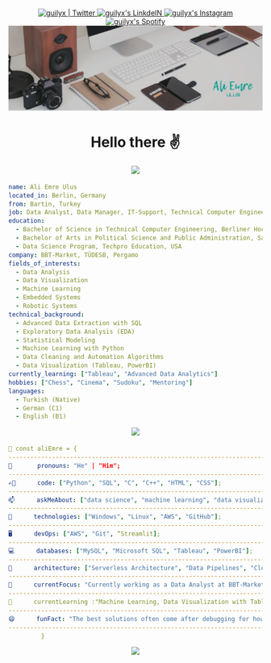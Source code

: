 <p align="center">
<br/>
<a href="https://twitter.com/AliEmreUlus">
  <img alt="guilyx | Twitter" width="50px" src="https://user-images.githubusercontent.com/43545812/144034996-602b144a-16e1-41cc-99e7-c6040b20dcaf.png"/>
</a>
<a href="https://www.linkedin.com/in/ali-emre-ulus-54439210a/?locale=en_US">
  <img alt="guilyx's LinkdeIN" width="50px" src="https://user-images.githubusercontent.com/43545812/144035037-0f415fc7-9f96-4517-a370-ccc6e78a714b.png" />
</a>
<a href="https://www.instagram.com/aliemreulus/">
  <img alt="guilyx's Instagram" width="50px" src="https://user-images.githubusercontent.com/43545812/144035088-0dfb165f-8fe0-4d13-896c-876c29d2b128.png" />
</a>
  <a href="https://open.spotify.com/user/72doc1x8wijkv6j0axft8owhs?si=QF2Xk-8RS8i68Tm4UQYGcg">
  <img alt="guilyx's Spotify" width="50px" src="https://user-images.githubusercontent.com/43545812/144035120-1ad5169b-91c7-4078-bef9-6a82c733f373.png" />
</a> 
          
<img src="https://github.com/AliEmreUlus/aliemreulus/blob/main/banner.JPG?raw=true"/>

<h1 align="center">Hello there ✌️</h1>

<div align="center"><img src="https://github-profile-trophy.vercel.app/?username=AliEmreUlus&theme=flat"/></div>

```yaml
name: Ali Emre Ulus
located_in: Berlin, Germany 
from: Bartin, Turkey
job: Data Analyst, Data Manager, IT-Support, Technical Computer Engineer
education: 
  - Bachelor of Science in Technical Computer Engineering, Berliner Hochschule für Technik
  - Bachelor of Arts in Political Science and Public Administration, Sakarya University
  - Data Science Program, Techpro Education, USA
company: BBT-Market, TÜDESB, Pergamo
fields_of_interests: 
  - Data Analysis
  - Data Visualization
  - Machine Learning
  - Embedded Systems
  - Robotic Systems
technical_background: 
  - Advanced Data Extraction with SQL
  - Exploratory Data Analysis (EDA)
  - Statistical Modeling
  - Machine Learning with Python
  - Data Cleaning and Automation Algorithms
  - Data Visualization (Tableau, PowerBI)
currently_learning: ["Tableau", "Advanced Data Analytics"]
hobbies: ["Chess", "Cinema", "Sudoku", "Mentoring"]
languages: 
  - Turkish (Native)
  - German (C1)
  - English (B1)

```

<div align="center"><img src="https://media3.giphy.com/media/SWoSkN6DxTszqIKEqv/giphy.gif?cid=ecf05e47c2q4vj9iog1mgex8pyheuf2zhr6uiqnqd2scbsx2&rid=giphy.gif&ct=g"></div>

```yaml
💬 const aliEmre = {
---------------------------------------------------------------------------------------------------------------------------------------------------------------
🤵       pronouns: "He" | "Him";
---------------------------------------------------------------------------------------------------------------------------------------------------------------
✍🏻      code: ["Python", "SQL", "C", "C++", "HTML", "CSS"];
---------------------------------------------------------------------------------------------------------------------------------------------------------------
📫      askMeAbout: ["data science", "machine learning", "data visualization", "mentoring"];
---------------------------------------------------------------------------------------------------------------------------------------------------------------
📡      technologies: ["Windows", "Linux", "AWS", "GitHub"];
---------------------------------------------------------------------------------------------------------------------------------------------------------------
🖥️      devOps: ["AWS", "Git", “Streamlit];
---------------------------------------------------------------------------------------------------------------------------------------------------------------
💻      databases: ["MySQL", "Microsoft SQL", "Tableau", "PowerBI"];
---------------------------------------------------------------------------------------------------------------------------------------------------------------
📐      architecture: ["Serverless Architecture", "Data Pipelines", "Cloud Computing"];
---------------------------------------------------------------------------------------------------------------------------------------------------------------
🧠      currentFocus: "Currently working as a Data Analyst at BBT-Market and exploring advanced data analytics techniques.";
---------------------------------------------------------------------------------------------------------------------------------------------------------------
🌱      currentLearning :"Machine Learning, Data Visualization with Tableau and PowerBI.";
---------------------------------------------------------------------------------------------------------------------------------------------------------------
😄      funFact: "The best solutions often come after debugging for hours!";
---------------------------------------------------------------------------------------------------------------------------------------------------------------
         }

```

<div align="center"><img src="https://media0.giphy.com/media/qgQUggAC3Pfv687qPC/giphy.gif?cid=ecf05e47ilal88pjcw4an3qpvcfk25vxbtp907mhe8dsvs9h&rid=giphy.gif&ct=g"></div>
